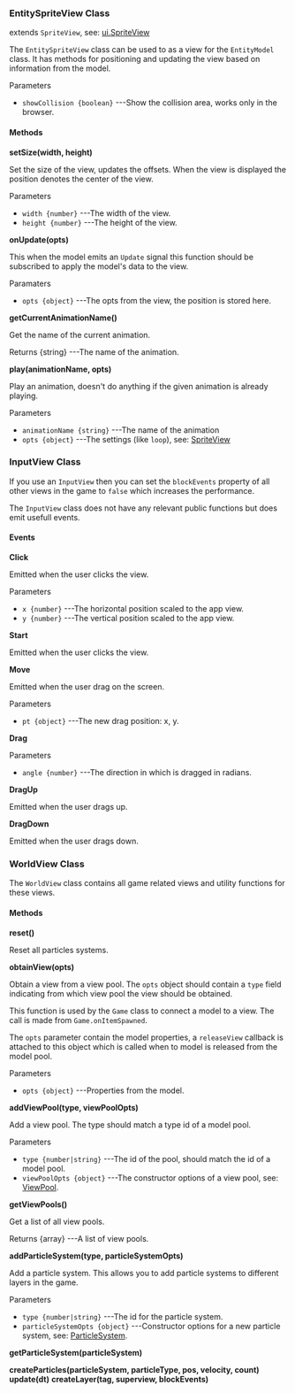 ### EntitySpriteView Class

extends `SpriteView`, see: [ui.SpriteView](http://doc.gameclosure.com/api/ui-spriteview.html)

The `EntitySpriteView` class can be used to as a view for the `EntityModel` class. It has methods
for positioning and updating the view based on information from the model.

Parameters
 + `showCollision {boolean}` ---Show the collision area, works only in the browser.

#### Methods

__setSize(width, height)__

Set the size of the view, updates the offsets. When the view is displayed the position denotes the
center of the view.

Parameters
 + `width {number}` ---The width of the view.
 + `height {number}` ---The height of the view.

__onUpdate(opts)__

This when the model emits an `Update` signal this function should be subscribed to apply the 
model's data to the view.

Paramaters
 + `opts {object}` ---The opts from the view, the position is stored here.

__getCurrentAnimationName()__

Get the name of the current animation.

Returns
 {string} ---The name of the animation.

__play(animationName, opts)__

Play an animation, doesn't do anything if the given animation is already playing.

Parameters
 + `animationName {string}` ---The name of the animation
 + `opts {object}` ---The settings (like `loop`), see: [SpriteView]()

### InputView Class

If you use an `InputView` then you can set the `blockEvents` property of all other views
in the game to `false` which increases the performance.

The `InputView` class does not have any relevant public functions but does emit usefull events.

#### Events

__Click__

Emitted when the user clicks the view.

Parameters
 + `x {number}` ---The horizontal position scaled to the app view.
 + `y {number}` ---The vertical position scaled to the app view.

__Start__

Emitted when the user clicks the view.

__Move__

Emitted when the user drag on the screen.

Parameters
 + `pt {object}` ---The new drag position: x, y.

__Drag__

Parameters
 + `angle {number}` ---The direction in which is dragged in radians.

__DragUp__

Emitted when the user drags up.

__DragDown__

Emitted when the user drags down.

### WorldView Class

The `WorldView` class contains all game related views and utility functions for these views.

#### Methods

__reset()__

Reset all particles systems.

__obtainView(opts)__

Obtain a view from a view pool. The `opts` object should contain a `type` field indicating from which
view pool the view should be obtained.

This function is used by the `Game` class to connect a model to a view. The call is made from `Game.onItemSpawned`.

The `opts` parameter contain the model properties, a `releaseView` callback is attached to this object 
which is called when to model is released from the model pool.

Parameters
 + `opts {object}` ---Properties from the model.

__addViewPool(type, viewPoolOpts)__

Add a view pool. The type should match a type id of a model pool.

Parameters
 + `type {number|string}` ---The id of the pool, should match the id of a model pool.
 + `viewPoolOpts {object}` ---The constructor options of a view pool, see: [ViewPool](http://doc.gameclosure.com/api/ui-viewpool.html).

__getViewPools()__

Get a list of all view pools.

Returns
 {array} ---A list of view pools.

__addParticleSystem(type, particleSystemOpts)__

Add a particle system. This allows you to add particle systems to different layers in the game.

Parameters
 + `type {number|string}` ---The id for the particle system.
 + `particleSystemOpts {object}` ---Constructor options for a new particle system, see: [ParticleSystem](https://github.com/gameclosure/shooter/tree/master/particle).

__getParticleSystem(particleSystem)__

__createParticles(particleSystem, particleType, pos, velocity, count)__
__update(dt)__
__createLayer(tag, superview, blockEvents)__